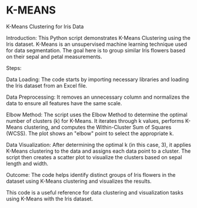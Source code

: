 # K-MEANS

K-Means Clustering for Iris Data

Introduction:
This Python script demonstrates K-Means Clustering using the Iris dataset. K-Means is an unsupervised machine learning technique used for data segmentation. The goal here is to group similar Iris flowers based on their sepal and petal measurements.

Steps:

Data Loading: The code starts by importing necessary libraries and loading the Iris dataset from an Excel file.

Data Preprocessing: It removes an unnecessary column and normalizes the data to ensure all features have the same scale.

Elbow Method: The script uses the Elbow Method to determine the optimal number of clusters (k) for K-Means. It iterates through k values, performs K-Means clustering, and computes the Within-Cluster Sum of Squares (WCSS). The plot shows an "elbow" point to select the appropriate k.

Data Visualization: After determining the optimal k (in this case, 3), it applies K-Means clustering to the data and assigns each data point to a cluster. The script then creates a scatter plot to visualize the clusters based on sepal length and width.

Outcome: The code helps identify distinct groups of Iris flowers in the dataset using K-Means clustering and visualizes the results.

This code is a useful reference for data clustering and visualization tasks using K-Means with the Iris dataset.
